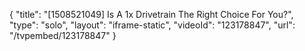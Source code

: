 {
    "title": "[1508521049] Is A 1x Drivetrain The Right Choice For You?",
    "type": "solo",
    "layout": "iframe-static",
    "videoId": "123178847",
    "url": "\/tvpembed\/123178847"
}